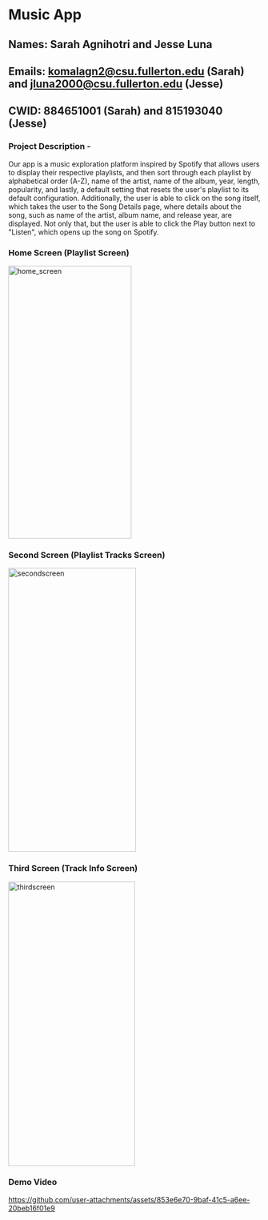 # Music App
## Names: Sarah Agnihotri and Jesse Luna
## Emails: komalagn2@csu.fullerton.edu (Sarah) and jluna2000@csu.fullerton.edu (Jesse)
## CWID: 884651001 (Sarah) and 815193040 (Jesse)

### Project Description -
Our app is a music exploration platform inspired by Spotify that allows users to display their respective playlists, and 
then sort through each playlist by alphabetical order (A-Z), name of the artist, name of the album, year, length, 
popularity, and lastly, a default setting that resets the user's playlist to its default configuration. 
Additionally, the user is able to click on the song itself, which takes the user to the Song Details page, where details about the song, 
such as name of the artist, album name, and release year, are displayed. Not only that, but the user is able to click the Play button next 
to "Listen", which opens up the song on Spotify. 

### Home Screen (Playlist Screen)
<img width="246" height="545" alt="home_screen" src="https://github.com/user-attachments/assets/a86d32c2-c4f5-4186-b558-49c4a661db0d" />

### Second Screen (Playlist Tracks Screen)
<img width="255" height="567" alt="secondscreen" src="https://github.com/user-attachments/assets/3e39a140-a9e5-4559-aea8-e5adc7589f20" />

### Third Screen (Track Info Screen)
<img width="253" height="568" alt="thirdscreen" src="https://github.com/user-attachments/assets/340be020-d671-45e0-ba4a-f0468ab6149f" />

### Demo Video
https://github.com/user-attachments/assets/853e6e70-9baf-41c5-a6ee-20beb16f01e9


